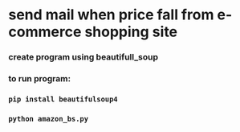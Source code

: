 # send mail when price fall from e-commerce shopping site 

### create program using beautifull_soup 

### to run program:

### `pip install beautifulsoup4`

### `python amazon_bs.py`

